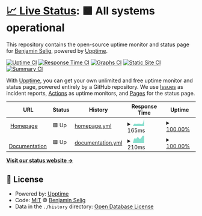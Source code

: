 # [📈 Live Status](https://status.loapu.dev): <!--live status--> **🟩 All systems operational**

This repository contains the open-source uptime monitor and status page for [Benjamin Selig](https://loapu.dev), powered by [Upptime](https://github.com/upptime/upptime).

[![Uptime CI](https://github.com/Loapu/status.loapu.dev/workflows/Uptime%20CI/badge.svg)](https://github.com/Loapu/status.loapu.dev/actions?query=workflow%3A%22Uptime+CI%22)
[![Response Time CI](https://github.com/Loapu/status.loapu.dev/workflows/Response%20Time%20CI/badge.svg)](https://github.com/Loapu/status.loapu.dev/actions?query=workflow%3A%22Response+Time+CI%22)
[![Graphs CI](https://github.com/Loapu/status.loapu.dev/workflows/Graphs%20CI/badge.svg)](https://github.com/Loapu/status.loapu.dev/actions?query=workflow%3A%22Graphs+CI%22)
[![Static Site CI](https://github.com/Loapu/status.loapu.dev/workflows/Static%20Site%20CI/badge.svg)](https://github.com/Loapu/status.loapu.dev/actions?query=workflow%3A%22Static+Site+CI%22)
[![Summary CI](https://github.com/Loapu/status.loapu.dev/workflows/Summary%20CI/badge.svg)](https://github.com/Loapu/status.loapu.dev/actions?query=workflow%3A%22Summary+CI%22)

With [Upptime](https://upptime.js.org), you can get your own unlimited and free uptime monitor and status page, powered entirely by a GitHub repository. We use [Issues](https://github.com/Loapu/status.loapu.dev/issues) as incident reports, [Actions](https://github.com/Loapu/status.loapu.dev/actions) as uptime monitors, and [Pages](https://status.loapu.dev) for the status page.

<!--start: status pages-->
<!-- This summary is generated by Upptime (https://github.com/upptime/upptime) -->
<!-- Do not edit this manually, your changes will be overwritten -->
<!-- prettier-ignore -->
| URL | Status | History | Response Time | Uptime |
| --- | ------ | ------- | ------------- | ------ |
| <img alt="" src="https://icons.duckduckgo.com/ip3/loapu.dev.ico" height="13"> [Homepage](https://loapu.dev) | 🟩 Up | [homepage.yml](https://github.com/Loapu/status.loapu.dev/commits/HEAD/history/homepage.yml) | <details><summary><img alt="Response time graph" src="./graphs/homepage/response-time-week.png" height="20"> 165ms</summary><br><a href="https://status.loapu.dev/history/homepage"><img alt="Response time 119" src="https://img.shields.io/endpoint?url=https%3A%2F%2Fraw.githubusercontent.com%2FLoapu%2Fstatus.loapu.dev%2FHEAD%2Fapi%2Fhomepage%2Fresponse-time.json"></a><br><a href="https://status.loapu.dev/history/homepage"><img alt="24-hour response time 427" src="https://img.shields.io/endpoint?url=https%3A%2F%2Fraw.githubusercontent.com%2FLoapu%2Fstatus.loapu.dev%2FHEAD%2Fapi%2Fhomepage%2Fresponse-time-day.json"></a><br><a href="https://status.loapu.dev/history/homepage"><img alt="7-day response time 165" src="https://img.shields.io/endpoint?url=https%3A%2F%2Fraw.githubusercontent.com%2FLoapu%2Fstatus.loapu.dev%2FHEAD%2Fapi%2Fhomepage%2Fresponse-time-week.json"></a><br><a href="https://status.loapu.dev/history/homepage"><img alt="30-day response time 129" src="https://img.shields.io/endpoint?url=https%3A%2F%2Fraw.githubusercontent.com%2FLoapu%2Fstatus.loapu.dev%2FHEAD%2Fapi%2Fhomepage%2Fresponse-time-month.json"></a><br><a href="https://status.loapu.dev/history/homepage"><img alt="1-year response time 119" src="https://img.shields.io/endpoint?url=https%3A%2F%2Fraw.githubusercontent.com%2FLoapu%2Fstatus.loapu.dev%2FHEAD%2Fapi%2Fhomepage%2Fresponse-time-year.json"></a></details> | <details><summary><a href="https://status.loapu.dev/history/homepage">100.00%</a></summary><a href="https://status.loapu.dev/history/homepage"><img alt="All-time uptime 100.00%" src="https://img.shields.io/endpoint?url=https%3A%2F%2Fraw.githubusercontent.com%2FLoapu%2Fstatus.loapu.dev%2FHEAD%2Fapi%2Fhomepage%2Fuptime.json"></a><br><a href="https://status.loapu.dev/history/homepage"><img alt="24-hour uptime 100.00%" src="https://img.shields.io/endpoint?url=https%3A%2F%2Fraw.githubusercontent.com%2FLoapu%2Fstatus.loapu.dev%2FHEAD%2Fapi%2Fhomepage%2Fuptime-day.json"></a><br><a href="https://status.loapu.dev/history/homepage"><img alt="7-day uptime 100.00%" src="https://img.shields.io/endpoint?url=https%3A%2F%2Fraw.githubusercontent.com%2FLoapu%2Fstatus.loapu.dev%2FHEAD%2Fapi%2Fhomepage%2Fuptime-week.json"></a><br><a href="https://status.loapu.dev/history/homepage"><img alt="30-day uptime 100.00%" src="https://img.shields.io/endpoint?url=https%3A%2F%2Fraw.githubusercontent.com%2FLoapu%2Fstatus.loapu.dev%2FHEAD%2Fapi%2Fhomepage%2Fuptime-month.json"></a><br><a href="https://status.loapu.dev/history/homepage"><img alt="1-year uptime 100.00%" src="https://img.shields.io/endpoint?url=https%3A%2F%2Fraw.githubusercontent.com%2FLoapu%2Fstatus.loapu.dev%2FHEAD%2Fapi%2Fhomepage%2Fuptime-year.json"></a></details>
| <img alt="" src="https://icons.duckduckgo.com/ip3/docs.loapu.dev.ico" height="13"> [Documentation](https://docs.loapu.dev) | 🟩 Up | [documentation.yml](https://github.com/Loapu/status.loapu.dev/commits/HEAD/history/documentation.yml) | <details><summary><img alt="Response time graph" src="./graphs/documentation/response-time-week.png" height="20"> 210ms</summary><br><a href="https://status.loapu.dev/history/documentation"><img alt="Response time 161" src="https://img.shields.io/endpoint?url=https%3A%2F%2Fraw.githubusercontent.com%2FLoapu%2Fstatus.loapu.dev%2FHEAD%2Fapi%2Fdocumentation%2Fresponse-time.json"></a><br><a href="https://status.loapu.dev/history/documentation"><img alt="24-hour response time 282" src="https://img.shields.io/endpoint?url=https%3A%2F%2Fraw.githubusercontent.com%2FLoapu%2Fstatus.loapu.dev%2FHEAD%2Fapi%2Fdocumentation%2Fresponse-time-day.json"></a><br><a href="https://status.loapu.dev/history/documentation"><img alt="7-day response time 210" src="https://img.shields.io/endpoint?url=https%3A%2F%2Fraw.githubusercontent.com%2FLoapu%2Fstatus.loapu.dev%2FHEAD%2Fapi%2Fdocumentation%2Fresponse-time-week.json"></a><br><a href="https://status.loapu.dev/history/documentation"><img alt="30-day response time 159" src="https://img.shields.io/endpoint?url=https%3A%2F%2Fraw.githubusercontent.com%2FLoapu%2Fstatus.loapu.dev%2FHEAD%2Fapi%2Fdocumentation%2Fresponse-time-month.json"></a><br><a href="https://status.loapu.dev/history/documentation"><img alt="1-year response time 161" src="https://img.shields.io/endpoint?url=https%3A%2F%2Fraw.githubusercontent.com%2FLoapu%2Fstatus.loapu.dev%2FHEAD%2Fapi%2Fdocumentation%2Fresponse-time-year.json"></a></details> | <details><summary><a href="https://status.loapu.dev/history/documentation">100.00%</a></summary><a href="https://status.loapu.dev/history/documentation"><img alt="All-time uptime 100.00%" src="https://img.shields.io/endpoint?url=https%3A%2F%2Fraw.githubusercontent.com%2FLoapu%2Fstatus.loapu.dev%2FHEAD%2Fapi%2Fdocumentation%2Fuptime.json"></a><br><a href="https://status.loapu.dev/history/documentation"><img alt="24-hour uptime 100.00%" src="https://img.shields.io/endpoint?url=https%3A%2F%2Fraw.githubusercontent.com%2FLoapu%2Fstatus.loapu.dev%2FHEAD%2Fapi%2Fdocumentation%2Fuptime-day.json"></a><br><a href="https://status.loapu.dev/history/documentation"><img alt="7-day uptime 100.00%" src="https://img.shields.io/endpoint?url=https%3A%2F%2Fraw.githubusercontent.com%2FLoapu%2Fstatus.loapu.dev%2FHEAD%2Fapi%2Fdocumentation%2Fuptime-week.json"></a><br><a href="https://status.loapu.dev/history/documentation"><img alt="30-day uptime 100.00%" src="https://img.shields.io/endpoint?url=https%3A%2F%2Fraw.githubusercontent.com%2FLoapu%2Fstatus.loapu.dev%2FHEAD%2Fapi%2Fdocumentation%2Fuptime-month.json"></a><br><a href="https://status.loapu.dev/history/documentation"><img alt="1-year uptime 100.00%" src="https://img.shields.io/endpoint?url=https%3A%2F%2Fraw.githubusercontent.com%2FLoapu%2Fstatus.loapu.dev%2FHEAD%2Fapi%2Fdocumentation%2Fuptime-year.json"></a></details>

<!--end: status pages-->

[**Visit our status website →**](https://status.loapu.dev)

## 📄 License

- Powered by: [Upptime](https://github.com/upptime/upptime)
- Code: [MIT](./LICENSE) © [Benjamin Selig](https://loapu.dev)
- Data in the `./history` directory: [Open Database License](https://opendatacommons.org/licenses/odbl/1-0/)
